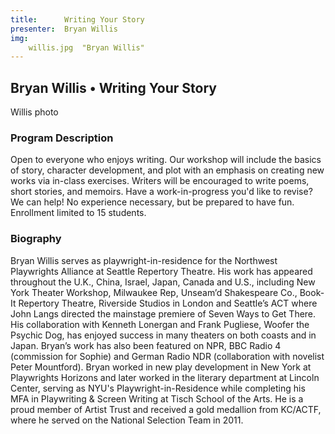 ```yaml
---
title:      Writing Your Story
presenter:  Bryan Willis
img:
    willis.jpg  "Bryan Willis"
---
```

## Bryan Willis • Writing Your Story

Willis photo

### Program Description

Open to everyone who enjoys writing. Our workshop will include the basics of story, character development, and plot with an emphasis on creating new works via in-class exercises. Writers will be encouraged to write poems, short stories, and memoirs. Have a work-in-progress you'd like to revise? We can help! No experience necessary, but be prepared to have fun. Enrollment limited to 15 students.

### Biography

Bryan Willis serves as playwright-in-residence for the Northwest Playwrights Alliance at Seattle Repertory Theatre.  His work has appeared throughout the U.K., China, Israel, Japan, Canada and U.S., including New York Theater Workshop, Milwaukee Rep, Unseam’d Shakespeare Co., Book-It Repertory Theatre, Riverside Studios in London and Seattle’s ACT where John Langs directed the mainstage premiere of Seven Ways to Get There.  His collaboration with Kenneth Lonergan and Frank Pugliese, Woofer the Psychic Dog, has enjoyed success in many theaters on both coasts and in Japan. Bryan’s work has also been featured on NPR, BBC Radio 4 (commission for Sophie) and German Radio NDR (collaboration with novelist Peter Mountford). Bryan worked in new play development in New York at Playwrights Horizons and later worked in the literary department at Lincoln Center, serving as NYU's Playwright-in-Residence while completing his MFA in Playwriting & Screen Writing at Tisch School of the Arts.  He is a proud member of Artist Trust and received a gold medallion from KC/ACTF, where he served on the National Selection Team in 2011.
